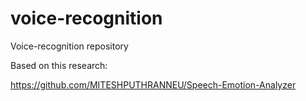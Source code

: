 # voice-recognition

Voice-recognition repository

Based on this research:

https://github.com/MITESHPUTHRANNEU/Speech-Emotion-Analyzer